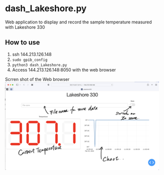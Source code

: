 # dash_Lakeshore.py

Web application to display and record the sample temperature measured with Lakeshore 330

## How to use

1. ssh 144.213.126.148
2. `sudo gpib_config`
3. `python3 dash_Lakeshore.py`
4. Access 144.213.126.148:8050 with the web browser

Scrren shot of the Web browser
![実行画面](./dash_Lakeshore330.png)
